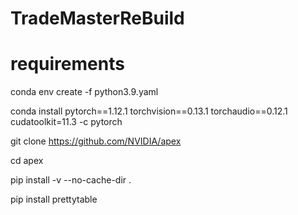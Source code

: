 # TradeMasterReBuild

# requirements
conda env create -f python3.9.yaml

conda install pytorch==1.12.1 torchvision==0.13.1 torchaudio==0.12.1 cudatoolkit=11.3 -c pytorch

git clone https://github.com/NVIDIA/apex

cd apex

pip install -v --no-cache-dir .

pip install prettytable